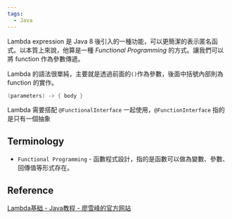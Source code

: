 ```yaml
---
tags:
  - Java
---
```

Lambda expression 是 Java 8 後引入的一種功能，可以更簡潔的表示匿名函式。以本質上來說，他算是一種 *Functional Programming* 的方式。讓我們可以將 function 作為參數傳遞。

Lambda 的語法很單純，主要就是透過前面的`()`作為參數，後面中括號內部則為 function 的實作。

```java
(parameters) -> { body }
```

Lambda 需要搭配 `@FunctionalInterface` 一起使用，`@FunctionInterface` 指的是只有一個抽象


## Terminology

- `Functional Programming` - 函數程式設計，指的是函數可以做為變數、參數、回傳值等形式存在。

## Reference

[Lambda基础 - Java教程 - 廖雪峰的官方网站](https://liaoxuefeng.com/books/java/functional/basic/index.html)